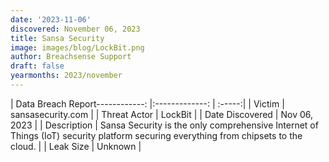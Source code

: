 ```yaml
---
date: '2023-11-06'
discovered: November 06, 2023
title: Sansa Security
image: images/blog/LockBit.png
author: Breachsense Support
draft: false
yearmonths: 2023/november
---
```


| Data Breach Report------------:     |:-------------:    | :-----:|
| Victim      | sansasecurity.com      | 
| Threat Actor      | LockBit      | 
| Date Discovered      | Nov 06, 2023      | 
| Description      | Sansa Security is the only comprehensive Internet of Things (IoT) security platform securing everything from chipsets to the cloud.      | 
| Leak Size      | Unknown      | 

